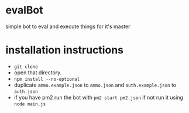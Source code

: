 # evalBot
simple bot to eval and execute things for it's master

# installation instructions
 - `git clone`
 - open that directory.
 - `npm install --no-optional`
 - duplicate `ammo.example.json` to `ammo.json` and `auth.example.json` to `auth.json`
 - if you have pm2 run the bot with `pm2 start pm2.json` if not run it using `node main.js`

